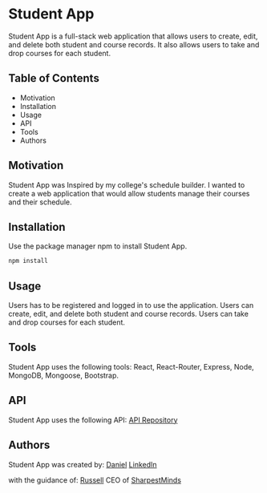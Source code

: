 # Student App

Student App is a full-stack web application that allows users to create, edit, and delete both student and course records. It also allows users to take and drop courses for each student.

## Table of Contents

- Motivation
- Installation
- Usage
- API
- Tools
- Authors

## Motivation

Student App was Inspired by my college's schedule builder. I wanted to create a web application that would allow students manage their courses and their schedule.

## Installation

Use the package manager npm to install Student App.

```bash
npm install
```

## Usage

Users has to be registered and logged in to use the application.
Users can create, edit, and delete both student and course records.
Users can take and drop courses for each student.

## Tools

Student App uses the following tools:
React, React-Router, Express, Node, MongoDB, Mongoose, Bootstrap.

## API

Student App uses the following API:
[API Repository](https://github.com/Daniel-olaO/StudentAPI-nodeJs)

## Authors

Student App was created by:
[Daniel](https://github.com/Daniel-olaO)
[LinkedIn](https://www.linkedin.com/in/daniel-adedeji-1a996220a/)

with the guidance of:
[Russell](https://github.com/Russell-Pollari)
CEO of [SharpestMinds](https://www.sharpestminds.com/)
